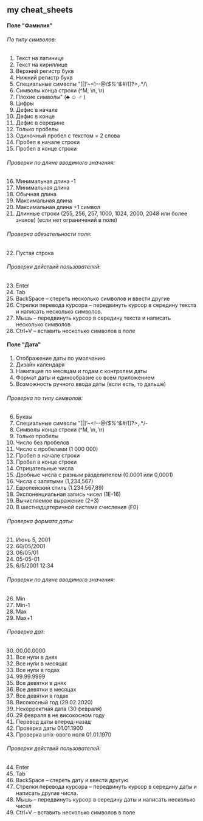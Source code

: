 ## my cheat_sheets  
#### Поле "Фамилия"  ####
###### По типу символов:  ######
1. Текст на латинице
2. Текст на кириллице  
3. Верхний регистр букв  
4.	Нижний регистр букв  
5. Специальные символы “[|]’~<!--@/*$%^&#*/()?>,.*/\  
6.	Символы конца строки (^M, \n, \r)  
7.	Плохие символы" (♣ ☺ ♂ )  
8.	Цифры  
9.	Дефис в начале  
10. Дефис в конце  
11.	Дефис в середине
12.	Только пробелы      
13.	Одиночный пробел с текстом = 2 слова              
14.	Пробел в начале строки
15.	Пробел в конце строки  
###### Проверки по длине вводимого значения: ######
16.	Минимальная длина -1
17.	Минимальная длина                                                            
18.	Обычная длина
19.	Максимальная длина
20.	Максимальная длина +1 символ
21.	Длинные строки (255, 256, 257, 1000, 1024, 2000, 2048 или более знаков)
  (если нет ограничений в поле)  
###### Проверка обязательности поля: ######
22.	Пустая строка
###### Проверки действий пользователей: ######
23.	Enter 
24.	Tab 
25.	BackSpace – стереть несколько символов и ввести другие
26.	Стрелки перевода курсора – передвинуть курсор в середину текста и написать несколько символов.
27.	Мышь – передвинуть курсор в середину текста и написать несколько символов
28.	Ctrl+V – вставить несколько символов в поле  

#### Поле "Дата" ####  
1.	Отображение даты по умолчанию
2.  Дизайн календаря
3. Навигация по месяцам и годам с контролем даты
4. Формат даты и единообразие со всем приложением
5. Возможность ручного ввода даты (если есть, то дальше)
###### Проверка по типу символов: ######
6.	Буквы
7. 	Специальные символы “[|]’~<!--@/*$%^&#*/()?>,.*/\-
8.	Символы конца строки (^M, \n, \r)
9. Только пробелы      
10.	Число без пробелов
11. Число с пробелами (1 000 000)
12. Пробел в начале строки
13. Пробел в конце строки
14. Отрицательные числа
15. Дробные числа с разным разделителем (0.0001 или 0,0001)
16. Числа с запятыми (1,234,567)
17. Европейский стиль (1.234.567,89)
18. Экспоненциальная запись чисел (1Е-16)
19. Вычисляемое выражение (2+3)
20. В шестнадцатеричной системе счисления (F0)  
###### Проверка формата даты: ######
21. Июнь 5, 2001
22. 60/05/2001
23. 06/05/01
24. 05-05-01
25. 6/5/2001 12:34   
###### Проверки по длине вводимого значения: ######
26. Min
27. Min-1
28. Max
29. Max+1  
###### Проверка дат: ######
30. 00.00.0000
31. Все нули в днях
32. Все нули в месяцах
33. Все нули в годах
34. 99.99.9999
35. Все девятки в днях
36. Все девятки в месяцах
37. Все девятки в годах
38. Високосный год (29.02.2020)
39. Некорректная дата (30 февраля)
40. 29 февраля в не високосном году
41. Перевод даты вперед-назад
42. Проверка даты 01.01.1900
43. Проверка  unix-ового ноля 01.01.1970  
######   Проверки действий пользователей: ######
44. Enter 
45. Таb  
46. BackSpace – стереть дату и ввести другую
47. Стрелки перевода курсора – передвинуть курсор в середину даты и написать другие числа.
48. Мышь – передвинуть курсор в середину даты и написать несколько чисел
49. Ctrl+V – вставить несколько символов в поле



